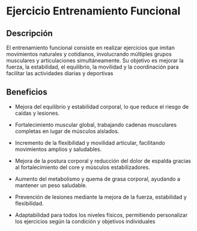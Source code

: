 # Ejercicio Entrenamiento Funcional

## Descripción 
El entrenamiento funcional consiste en realizar ejercicios que imitan movimientos naturales y cotidianos, involucrando múltiples grupos musculares y articulaciones simultáneamente. Su objetivo es mejorar la fuerza, la estabilidad, el equilibrio, la movilidad y la coordinación para facilitar las actividades diarias y deportivas

## Beneficios
* Mejora del equilibrio y estabilidad corporal, lo que reduce el riesgo de caídas y lesiones.

* Fortalecimiento muscular global, trabajando cadenas musculares completas en lugar de músculos aislados.

* Incremento de la flexibilidad y movilidad articular, facilitando movimientos amplios y saludables.

* Mejora de la postura corporal y reducción del dolor de espalda gracias al fortalecimiento del core y músculos estabilizadores.

* Aumento del metabolismo y quema de grasa corporal, ayudando a mantener un peso saludable.

* Prevención de lesiones mediante la mejora de la fuerza, estabilidad y flexibilidad.

* Adaptabilidad para todos los niveles físicos, permitiendo personalizar los ejercicios según la condición y objetivos individuales
